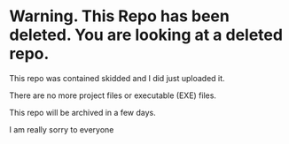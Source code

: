 # Warning. This Repo has been deleted. You are looking at a deleted repo.

 This repo was contained skidded and I did just uploaded it.

 There are no more project files or executable (EXE) files.

 This repo will be archived in a few days.

 I am really sorry to everyone
